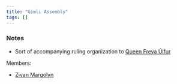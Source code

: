 ```yaml
---
title: "Gimli Assembly"
tags: []
---
```


### Notes 

- Sort of accompanying ruling organization to [Queen Freya Úlfur](content/NPCs/Freya%20%C3%9Alfur.md)

Members:
- [Zivan Margolyn](content/NPCs/Zivan%20Margolyn.md)

